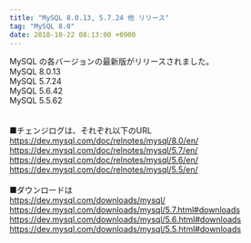 ```yaml
---
title: "MySQL 8.0.13, 5.7.24 他 リリース"
tag: "MySQL 8.0"
date: 2018-10-22 08:13:00 +0900
---
```


MySQL の各バージョンの最新版がリリースされました。<br>
 MySQL 8.0.13<br>
 MySQL 5.7.24<br>
 MySQL 5.6.42<br>
 MySQL 5.5.62<br>
<br>
<br>
■チェンジログは、それぞれ以下のURL<br>
https://dev.mysql.com/doc/relnotes/mysql/8.0/en/<br>
https://dev.mysql.com/doc/relnotes/mysql/5.7/en/<br>
https://dev.mysql.com/doc/relnotes/mysql/5.6/en/<br>
https://dev.mysql.com/doc/relnotes/mysql/5.5/en/<br>
<br>
■ダウンロードは<br>
https://dev.mysql.com/downloads/mysql/<br>
https://dev.mysql.com/downloads/mysql/5.7.html#downloads<br>
https://dev.mysql.com/downloads/mysql/5.6.html#downloads<br>
https://dev.mysql.com/downloads/mysql/5.5.html#downloads<br>
<br>
<br>
<br>

